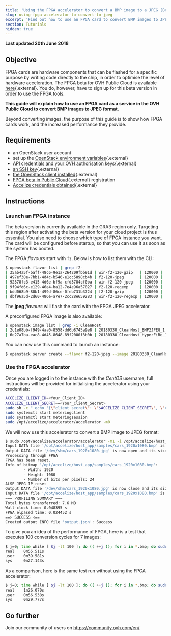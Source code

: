 ```yaml
---
title: 'Using the FPGA accelerator to convert a BMP image to a JPEG (Beta)'
slug: using-fpga-accelerator-to-convert-to-jpeg
excerpt: 'Find out how to use an FPGA card to convert BMP images to JPEG format'
section: Tutorials
hidden: true
---
```


**Last updated 20th June 2018**

## Objective

FPGA cards are hardware components that can be flashed for a specific purpose by writing code directly to the chip, in order to optimise the level of hardware acceleration. The FPGA beta for OVH Public Cloud is available [here](https://labs.ovh.com/fpga-accelerators-on-public-cloud){.external}. You do, however, have to sign up for this beta version in order to use the FPGA tools.

**This guide will explain how to use an FPGA card as a service in the OVH Public Cloud to convert BMP images to JPEG format.**

Beyond converting images, the purpose of this guide is to show how FPGA cards work, and the increased performance they provide.

## Requirements

- an OpenStack user account
- set up the [OpenStack environment variables](https://docs.ovh.com/ie/en/public-cloud/deploy-infrastructure-with-variables-and-formatted-outputs-openstack-heat/){.external}
- [API credentials and your OVH authorisation keys](https://docs.ovh.com/ie/en/api/first-steps-with-ovh-api/){.external}
- [an SSH key](https://docs.ovh.com/gb/en/public-cloud/create-ssh-keys/){.external}
- [the OpenStack client installed](https://github.com/openstack/python-openstackclient){.external}
- [FPGA beta in Public Cloud](https://labs.ovh.com/fpga-accelerators-on-public-cloud){.external} registration
- [Accelize credentials obtained](https://accelstore.accelize.com/user/register){.external}


## Instructions

### Launch an FPGA instance

The beta version is currently available in the GRA3 region only. Targeting this region after activating the beta version for your cloud project is thus essential. You also need to choose which type of FPGA instance you want. The card will be configured before startup, so that you can use it as soon as the system has booted.

The FPGA *flavours* start with `f2`. Below is how to list them with the CLI:

```sh
$ openstack flavor list | grep f2-
| 35ab4a5f-baff-48c6-9e1a-264209fbb91d | win-f2-120-gzip   | 120000 |  400 |  0 |  32 | False |
| 497ef30e-7bb1-4d4c-b546-e1cc5898cb4b | f2-120-jpeg       | 120000 |  400 |  0 |  32 | False |
| 92378fc3-e415-4d6e-bf9a-cfd3784cf0ba | win-f2-120-jpeg   | 120000 |  400 |  0 |  32 | False |
| 9f94fd6c-e129-46e4-ba12-7e4e96a57027 | f2-120-regexp     | 120000 |  400 |  0 |  32 | False |
| bdd068b9-80b1-499d-86ce-0feb731b3724 | f2-120-gzip       | 120000 |  400 |  0 |  32 | False |
| dbf96a5d-2d60-486e-a7e7-2cc28e659283 | win-f2-120-regexp | 120000 |  400 |  0 |  32 | False |
```

The **jpeg** *flavours* will flash the card with the FPGA JPEG accelerator.

A preconfigured FPGA image is also available:

```sh
$ openstack image list | grep -i CleanHost
| 2c1e08bb-f949-4aa0-8558-dd6b8745a9e8 | 20180330_CleanHost_BMP2JPEG_1.0.4_1    | active |
| 6e27a7ba-eac8-4d45-8648-89f2000f3b0b | 20180330_CleanHost_HyperFiRe_1.0.4_1   | active |
```

You can now use this command to launch an instance:

```sh
$ openstack server create --flavor f2-120-jpeg --image 20180330_CleanHost_BMP2JPEG_1.0.4_1 --key-name your_key --nic net-id=eecc8610-f977-461c-bad2-917d7be01144 bmp2jpeg
```

### Use the FPGA accelerator

Once you are logged in to the instance with the *CentOS* username, full instructions will be provided for initialising the accelerator using your credentials:

```sh
ACCELIZE_CLIENT_ID=<Your_Client_ID>
ACCELIZE_CLIENT_SECRET==<Your_Client_Secret>
sudo sh -c " echo '{\"client_secret\": \"$ACCELIZE_CLIENT_SECRET\", \"client_id\": \"$ACCELIZE_CLIENT_ID\"}' > /etc/accelize/credentials.json"
sudo systemctl start meteringclient
sudo systemctl start meteringsession
sudo /opt/accelize/accelerator/accelerator -m0
```

We will now use this accelerator to convert a BMP image to JPEG format:

```sh
$ sudo /opt/accelize/accelerator/accelerator -m1 -i /opt/accelize/host_app/samples/cars_1920x1080.bmp -o /dev/shm/cars_1920x1080.jpg
Input DATA file '/opt/accelize/host_app/samples/cars_1920x1080.bmp' is now open and its size is 5.9 MB (6220854 B).
Output DATA file '/dev/shm/cars_1920x1080.jpg' is now open and its size is currently 0.
Processing through FPGA
FPGA has been reset.
Info of bitmap '/opt/accelize/host_app/samples/cars_1920x1080.bmp':
        - Width: 1920
        - Height: 1080
        - Number of bits per pixels: 24
ALSE JPEG IP reset
Output DATA file '/dev/shm/cars_1920x1080.jpg' is now close and its size is 1.7 MB (1741100 B).
Input DATA file '/opt/accelize/host_app/samples/cars_1920x1080.bmp' is now close.
=== PROFILING SUMMARY ===
Total bytes transferred: 7.6 MB
Wall-clock time: 0.048395 s
FPGA elpased time: 0.024452 s
==> SUCCESS <==
Created output INFO file 'output.json': Success
```

To give you an idea of the performance of FPGA, here is a test that executes 100 conversion cycles for 7 images:

```sh
$ j=0; time while [ $j -lt 100 ]; do (( ++j )); for i in *.bmp; do sudo /opt/accelize/accelerator/accelerator -v 4 -m1 -i $i -o /dev/shm/$(basename -s .bmp $i).jpg; done; done
real    0m55.511s
user    0m39.581s
sys     0m27.143s
```

As a comparison, here is the same test run without using the FPGA accelerator:

```sh
$ j=0; time while [ $j -lt 100 ]; do (( ++j )); for i in *.bmp; do sudo convert $i  /dev/shm/$(basename -s .bmp $i).jpg; done; echo $j; done
real    1m26.070s
user    0m56.538s
sys     0m29.777s
```

## Go further

Join our community of users on <https://community.ovh.com/en/>.
